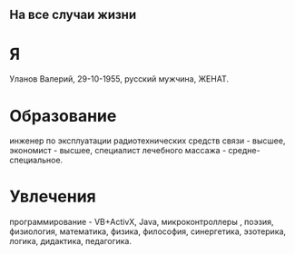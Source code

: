 ## На все случаи жизни

# Я
Уланов Валерий,
29-10-1955,
русский мужчина,
ЖЕНАТ.

# Образование
инженер по эксплуатации радиотехнических средств связи - высшее,
экономист - высшее,
специалист лечебного массажа - средне-специальное.

# Увлечения
программирование - VB+ActivX, Java, микроконтроллеры ,
поэзия,
физиология, математика, физика, философия, синергетика, эзотерика, логика, дидактика, педагогика.